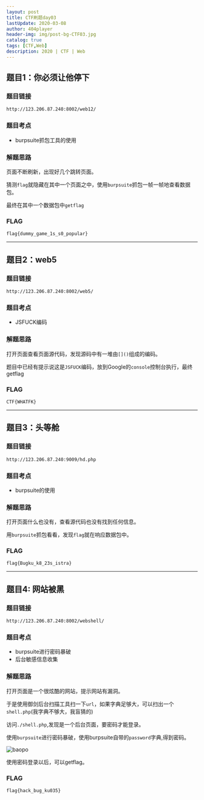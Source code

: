 ```yaml
---  
layout: post
title: CTF刷题day03
lastUpdate: 2020-03-08
author: 404player
header-img: img/post-bg-CTF03.jpg
catalog: true 	
tags: [CTF,Web]
description: 2020 | CTF | Web 
---  
```

  
## 题目1：你必须让他停下
### 题目链接  
`http://123.206.87.240:8002/web12/`  
  

### 题目考点

- burpsuite抓包工具的使用



### 解题思路    
  
页面不断刷新，出现好几个跳转页面。  
  
猜测`flag`就隐藏在其中一个页面之中，使用`burpsuite`抓包一帧一帧地查看数据包。  
  
最终在其中一个数据包中`getflag`

### FLAG
```plain
flag{dummy_game_1s_s0_popular}
```        
  
- - -   
  
## 题目2：web5
### 题目链接  
`http://123.206.87.240:8002/web5/`  
  

### 题目考点

- JSFUCK编码



### 解题思路    
  
打开页面查看页面源代码，发现源码中有一堆由`[]()`组成的编码。  
  
题目中已经有提示说这是`JSFUCK`编码，放到Google的`console`控制台执行，最终getflag

### FLAG
```plain
CTF{WHATFK}
```        
  
- - -   
  
## 题目3：头等舱
### 题目链接  
`http://123.206.87.240:9009/hd.php`  
  

### 题目考点

- burpsuite的使用



### 解题思路    
  
打开页面什么也没有，查看源代码也没有找到任何信息。  
  
用`burpsuite`抓包看看，发现`flag`就在响应数据包中。

### FLAG
```plain
flag{Bugku_k8_23s_istra}
```          
  
- - -   
  
## 题目4: 网站被黑
### 题目链接  
`http://123.206.87.240:8002/webshell/`  
  

### 题目考点

- burpsuite进行密码暴破
- 后台敏感信息收集



### 解题思路    
  
打开页面是一个很炫酷的网站，提示网站有漏洞。  
  
于是使用御剑后台扫描工具扫一下`url`，如果字典足够大，可以扫出一个`shell.php`(我字典不够大，我盲猜的)  
  
访问`./shell.php`,发现是一个后台页面，要密码才能登录。  
  
使用`burpsuite`进行密码暴破，使用burpsuite自带的`password`字典,得到密码。  
  
![baopo](https://img-blog.csdnimg.cn/20200311084725355.png?x-oss-process=image/watermark,type_ZmFuZ3poZW5naGVpdGk,shadow_10,text_aHR0cHM6Ly9ibG9nLmNzZG4ubmV0L2dlZWtib3lfMTIz,size_16,color_FFFFFF,t_70)  
  
使用密码登录以后，可以getflag。  
### FLAG
```plain
flag{hack_bug_ku035} 
```            
  